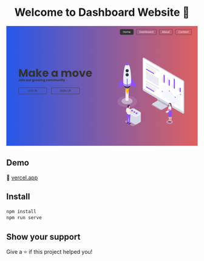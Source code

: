 <h1 align="center">Welcome to Dashboard Website 👋</h1>

![alt text](/src/assets/screen_home.png)

## Demo
🚀 [vercel.app](https://dashboard-website.vercel.app)

## Install

```sh
npm install
npm run serve
```

## Show your support

Give a ⭐️ if this project helped you!
